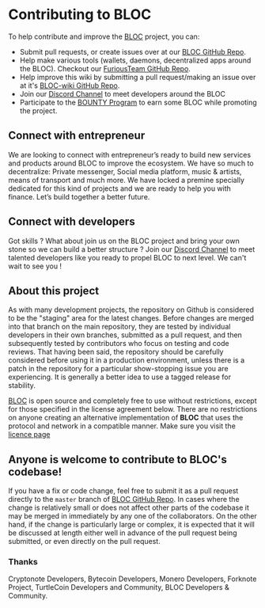 # **Contributing to BLOC**

To help contribute and improve the [BLOC](https://bloc.money) project, you can:

* Submit pull requests, or create issues over at our [BLOC GitHub Repo](https://github.com/furiousteam/BLOC).
* Help make various tools (wallets, daemons, decentralized apps around the BLOC). Checkout our [FuriousTeam GitHub Repo](https://github.com/furiousteam).
* Help improve this wiki by submitting a pull request/making an issue over at it's [BLOC-wiki GitHub Repo](https://github.com/furiousteam/BLOC-wiki).
* Join our [Discord Channel](https://discord.gg/5Buudya) to meet developers around the BLOC
* Participate to the [BOUNTY Program](../guides/Bounty-Programm.md) to earn some BLOC while promoting the project.

## **Connect with entrepreneur**

We are looking to connect with entrepreneur’s ready to build new services and products around BLOC to improve the ecosystem. We have so much to decentralize: Private messenger, Social media platform, music & artists, means of transport and much more. We have locked a premine specially dedicated for this kind of projects and we are ready to help you with finance. Let’s build together a better future.

## **Connect with developers**

Got skills ? What about join us on the BLOC project and bring your own stone so we can build a better structure ? Join our [Discord Channel](https://discord.gg/5Buudya) to meet talented developers like you ready to propel BLOC to next level. We can't wait to see you !

## **About this project**

As with many development projects, the repository on Github is considered to be the "staging" area for the latest changes. Before changes are merged into that branch on the main repository, they are tested by individual developers in their own branches, submitted as a pull request, and then subsequently tested by contributors who focus on testing and code reviews. That having been said, the repository should be carefully considered before using it in a production environment, unless there is a patch in the repository for a particular show-stopping issue you are experiencing. It is generally a better idea to use a tagged release for stability.

[BLOC](https://github.com/furiousteam/BLOC) is open source and completely free to use without restrictions, except for those specified in the license agreement below. There are no restrictions on anyone creating an alternative implementation of **BLOC** that uses the protocol and network in a compatible manner. Make sure you visit the [licence page](../about/Licence.md)

## **Anyone is welcome to contribute to BLOC's codebase!**

If you have a fix or code change, feel free to submit it as a pull request directly to the `master` branch of [BLOC GitHub Repo](https://github.com/furiousteam/BLOC). In cases where the change is relatively small or does not affect other parts of the codebase it may be merged in immediately by any one of the collaborators. On the other hand, if the change is particularly large or complex, it is expected that it will be discussed at length either well in advance of the pull request being submitted, or even directly on the pull request.

### **Thanks**
Cryptonote Developers, Bytecoin Developers, Monero Developers, Forknote Project, TurtleCoin Developers and Community, BLOC Developers & Community.